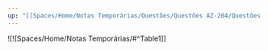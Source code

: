 ```yaml
---
up: "[[Spaces/Home/Notas Temporárias/Questões/Questões AZ-204/Questões AZ-204.md]]"
---
```


![![Spaces/Home/Notas Temporárias/#^Table1]]